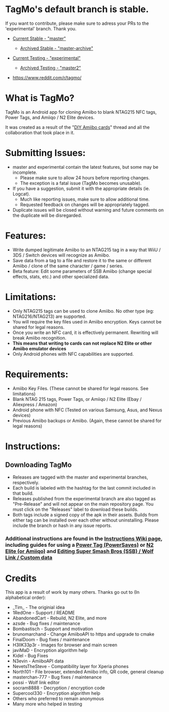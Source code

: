 # TagMo's default branch is stable. 

If you want to contribute, please make sure to adress your PRs to the 'experimental' branch. Thank you.

* [Current Stable - "master"](https://github.com/HiddenRamblings/TagMo/tree/master)
    * [Archived Stable - "master-archive"](https://github.com/HiddenRamblings/TagMo/tree/master-archive)

* [Current Testing - "experimental"](https://github.com/HiddenRamblings/TagMo/tree/experimental)
    * [Archived Testing - "master2"](https://github.com/HiddenRamblings/TagMo/tree/master2)

* https://www.reddit.com/r/tagmo/


# What is TagMo?

TagMo is an Android app for cloning Amiibo to blank NTAG215 NFC tags, Power Tags, and Amiiqo / N2 Elite devices.

It was created as a result of the "[DIY Amiibo cards](https://gbatemp.net/threads/diy-amiibo-cards.406978/)" thread and all the collaboration that took place in it.

# Submitting Issues:
* master and experimental contain the latest features, but some may be incomplete. 
    * Please make sure to allow 24 hours before reporting changes.
    * The exception is a fatal issue (TagMo becomes unusable).
* If you have a suggestion, submit it with the appropriate details (ie. Logcat). 
    * Much like reporting issues, make sure to allow additional time. 
    * Requested feedback on changes will be appropriately tagged.
* Duplicate issues will be closed without warning and future comments on the duplicate will be disregarded. 

# Features:
* Write dumped legitimate Amiibo to an NTAG215 tag in a way that WiiU / 3DS / Switch devices will recognize as Amiibo.
* Save data from a tag to a file and restore it to the same or different Amiibo / clone of the same character / game / series.
* Beta feature: Edit some parameters of SSB Amiibo (change special effects, stats, etc.) and other specialized data.

# Limitations:
* Only NTAG215 tags can be used to clone Amiibo. No other type (eg: NTAG216/NTAG213) are supported.
* You will require the key files used in Amiibo encryption. Keys cannot be shared for legal reasons.
* Once you write an NFC card, it is effectively permanent.  Rewriting will break Amiibo recognition.
* **This means that writing to cards can not replace N2 Elite or other Amiibo emulator devices**
* Only Android phones with NFC capabilities are supported.

# Requirements:
* Amiibo Key Files. (These cannot be shared for legal reasons. See limitations)
* Blank NTAG 215 tags, Power Tags, or Amiiqo / N2 Elite (Ebay / Aliexpress / Amazon)
* Android phone with NFC (Tested on various Samsung, Asus, and Nexus devices)
* Previous Amiibo backups or Amiibo. (Again, these cannot be shared for legal reasons)

# Instructions:
## Downloading TagMo
* Releases are tagged with the master and experimental branches, respectively.
* Each build is labeled with the hashtag for the last commit included in that build.
* Releases published from the experimental branch are also tagged as "Pre-Release" and will not appear on the main repository page. You must click on the "Releases" label to download these builds.
* Both tags include a signed copy of the apk in their assets. Builds from either tag can be installed over each other without uninstalling. Please include the branch or hash in any issue reports.

### Additional instructions are found in the [Instructions Wiki page](https://github.com/HiddenRamblings/TagMo/wiki/Instructions), including guides for using a [Power Tag (PowerSaves)](<https://github.com/HiddenRamblings/TagMo/wiki/Power-Tag-(PowerSaves)>) or [N2 Elite (or Amiiqo)](<https://github.com/HiddenRamblings/TagMo/wiki/N2-Elite-(or-Amiiqo)>) and [Editing Super Smash Bros (SSB) / Wolf Link / Custom data](https://github.com/HiddenRamblings/TagMo/wiki/Instructions#editing-super-smash-bros-ssb--wolf-link--custom-data)

# Credits
This app is a result of work by many others. Thanks go out to (In alphabetical order):

* \_Tim\_ - The originial idea
* 1RedOne - Support / README
* AbandonedCart - Rebuild, N2 Elite, and more
* azsde - Bug fixes / maintenance
* Bombastisch - Support and motivation
* brunomarchand - Change AmiiboAPI to https and upgrade to cmake
* FinalDoom - Bug fixes / maintenance
* H3llK33p3r - Images for browser and main screen
* javiMaD - Encryption algorithm help
* Kidel - Bug Fixes
* N3evin - AmiiboAPI data
* NevetsTheSteve - Compatibility layer for Xperia phones
* North101 - File browser, extended Amiibo info, QR code, general cleanup
* masterchan-777 - Bug fixes / maintenance
* possi - Wolf link editor
* socram8888 - Decryption / encryption code
* Supercool330 - Encryption algorithm help
* Others who preferred to remain anonymous
* Many more who helped in testing
